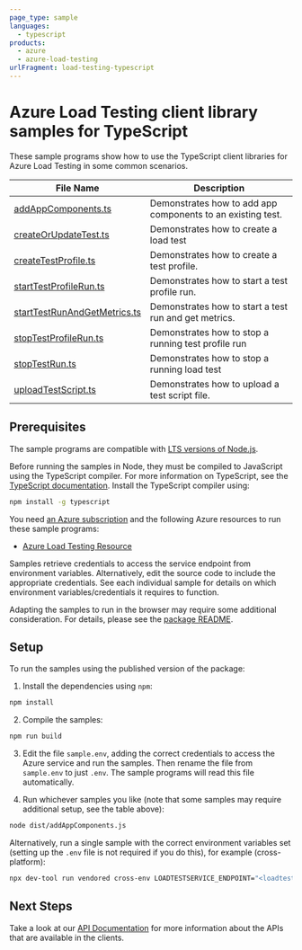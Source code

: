 ```yaml
---
page_type: sample
languages:
  - typescript
products:
  - azure
  - azure-load-testing
urlFragment: load-testing-typescript
---
```


# Azure Load Testing client library samples for TypeScript

These sample programs show how to use the TypeScript client libraries for Azure Load Testing in some common scenarios.

| **File Name**                                             | **Description**                                             |
| --------------------------------------------------------- | ----------------------------------------------------------- |
| [addAppComponents.ts][addappcomponents]                   | Demonstrates how to add app components to an existing test. |
| [createOrUpdateTest.ts][createorupdatetest]               | Demonstrates how to create a load test                      |
| [createTestProfile.ts][createtestprofile]                 | Demonstrates how to create a test profile.                  |
| [startTestProfileRun.ts][starttestprofilerun]             | Demonstrates how to start a test profile run.               |
| [startTestRunAndGetMetrics.ts][starttestrunandgetmetrics] | Demonstrates how to start a test run and get metrics.       |
| [stopTestProfileRun.ts][stoptestprofilerun]               | Demonstrates how to stop a running test profile run         |
| [stopTestRun.ts][stoptestrun]                             | Demonstrates how to stop a running load test                |
| [uploadTestScript.ts][uploadtestscript]                   | Demonstrates how to upload a test script file.              |

## Prerequisites

The sample programs are compatible with [LTS versions of Node.js](https://github.com/nodejs/release#release-schedule).

Before running the samples in Node, they must be compiled to JavaScript using the TypeScript compiler. For more information on TypeScript, see the [TypeScript documentation][typescript]. Install the TypeScript compiler using:

```bash
npm install -g typescript
```

You need [an Azure subscription][freesub] and the following Azure resources to run these sample programs:

- [Azure Load Testing Resource][createinstance_azureloadtestingresource]

Samples retrieve credentials to access the service endpoint from environment variables. Alternatively, edit the source code to include the appropriate credentials. See each individual sample for details on which environment variables/credentials it requires to function.

Adapting the samples to run in the browser may require some additional consideration. For details, please see the [package README][package].

## Setup

To run the samples using the published version of the package:

1. Install the dependencies using `npm`:

```bash
npm install
```

2. Compile the samples:

```bash
npm run build
```

3. Edit the file `sample.env`, adding the correct credentials to access the Azure service and run the samples. Then rename the file from `sample.env` to just `.env`. The sample programs will read this file automatically.

4. Run whichever samples you like (note that some samples may require additional setup, see the table above):

```bash
node dist/addAppComponents.js
```

Alternatively, run a single sample with the correct environment variables set (setting up the `.env` file is not required if you do this), for example (cross-platform):

```bash
npx dev-tool run vendored cross-env LOADTESTSERVICE_ENDPOINT="<loadtestservice endpoint>" LOADTESTSERVICE_TESTID="<loadtestservice testid>" SUBSCRIPTION_ID="<subscription id>" node dist/addAppComponents.js
```

## Next Steps

Take a look at our [API Documentation][apiref] for more information about the APIs that are available in the clients.

[addappcomponents]: https://github.com/Azure/azure-sdk-for-js/blob/main/sdk/loadtesting/load-testing-rest/samples/v1/typescript/src/addAppComponents.ts
[createorupdatetest]: https://github.com/Azure/azure-sdk-for-js/blob/main/sdk/loadtesting/load-testing-rest/samples/v1/typescript/src/createOrUpdateTest.ts
[createtestprofile]: https://github.com/Azure/azure-sdk-for-js/blob/main/sdk/loadtesting/load-testing-rest/samples/v1/typescript/src/createTestProfile.ts
[starttestprofilerun]: https://github.com/Azure/azure-sdk-for-js/blob/main/sdk/loadtesting/load-testing-rest/samples/v1/typescript/src/startTestProfileRun.ts
[starttestrunandgetmetrics]: https://github.com/Azure/azure-sdk-for-js/blob/main/sdk/loadtesting/load-testing-rest/samples/v1/typescript/src/startTestRunAndGetMetrics.ts
[stoptestprofilerun]: https://github.com/Azure/azure-sdk-for-js/blob/main/sdk/loadtesting/load-testing-rest/samples/v1/typescript/src/stopTestProfileRun.ts
[stoptestrun]: https://github.com/Azure/azure-sdk-for-js/blob/main/sdk/loadtesting/load-testing-rest/samples/v1/typescript/src/stopTestRun.ts
[uploadtestscript]: https://github.com/Azure/azure-sdk-for-js/blob/main/sdk/loadtesting/load-testing-rest/samples/v1/typescript/src/uploadTestScript.ts
[apiref]: https://learn.microsoft.com/javascript/api/@azure-rest/load-testing
[freesub]: https://azure.microsoft.com/free/
[createinstance_azureloadtestingresource]: https://learn.microsoft.com/azure/load-testing/
[package]: https://github.com/Azure/azure-sdk-for-js/tree/main/sdk/loadtesting/load-testing-rest/README.md
[typescript]: https://www.typescriptlang.org/docs/home.html
